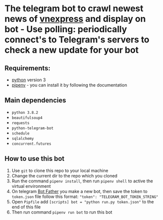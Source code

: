 # The telegram bot to crawl newest news of [vnexpress](https://vnexpress.net) and display on bot - Use polling: periodically connect's to Telegram's servers to check a new update for your bot
## Requirements:
* [python](https://www.python.org "python") version 3
* [pipenv](https://pipenv.pypa.io/en/latest/ "pipenv") - you can install it by following the documentation
## Main dependencies
* `python 3.8.2`
* `beautifulsoup4`
* `requests`
* `python-telegram-bot`
* `schedule`
* `sqlalchemy`
* `concurrent.futures`
## How to use this bot
1. Use `git` to clone this repo to your local machine
2. Change the current dir to the repo which you cloned
3. Run the command `pipenv install`, then run `pipenv shell` to active the virtual environment
4. On telegram [Bot Father](https://telegram.me/BotFather "Bot Father") you make a new bot, then save the token to `token.json` file follow this format: `"token": "TELEGRAM_BOT_TOKEN_STRING"`
5. Open `Pipfile` add `[scripts] bot = "python run.py token.json"` to the end of this file
6. Then run command `pipenv run bot` to run this bot
